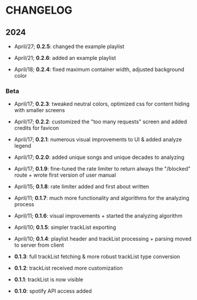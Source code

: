 # CHANGELOG

## 2024

- April/27; **0.2.5**: changed the example playlist

- April/21; **0.2.6**: added an example playlist

- April/18; **0.2.4**: fixed maximum container width, adjusted background color

### Beta

- April/17; **0.2.3**: tweaked neutral colors, optimized css for content hiding with smaller screens

- April/17; **0.2.2**: customized the "too many requests" screen and added credits for favicon

- April/17; **0.2.1**: numerous visual improvements to UI & added analyze legend

- April/17; **0.2.0**: added unique songs and unique decades to analyzing

- April/17; **0.1.9**: fine-tuned the rate limiter to return always the "/blocked" route + wrote first version of user manual

- April/15; **0.1.8**: rate limiter added and first about written

- April/11; **0.1.7**: much more functionality and algorithms for the analyzing process

- April/11; **0.1.6**: visual improvements + started the analyzing algorithm

- April/10; **0.1.5**: simpler trackList exporting

- April/10; **0.1.4**: playlist header and trackList processing + parsing moved to server from client

- **0.1.3**: full trackList fetching & more robust trackList type conversion

- **0.1.2**: trackList received more customization

- **0.1.1**: trackList is now visible

- **0.1.0**: spotify API access added
